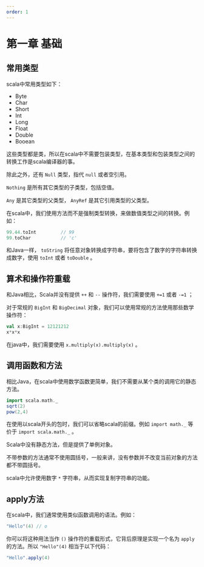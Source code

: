 ```yaml
---
order: 1
---
```


# 第一章 基础

## 常用类型

scala中常用类型如下：

- Byte
- Char
- Short
- Int
- Long
- Float
- Double
- Booean

这些类型都是类，所以在scala中不需要包装类型，在基本类型和包装类型之间的转换工作是scala编译器的事。

除此之外，还有 `Null` 类型，指代 `null` 或者空引用。

`Nothing` 是所有其它类型的子类型，包括空值。

`Any` 是其它类型的父类型， `AnyRef` 是其它引用类型的父类型。

在scala中，我们使用方法而不是强制类型转换，来做数值类型之间的转换。例如：

```scala
99.44.toInt         // 99
99.toChar           // 'c'
```

和Java一样， `toString` 将任意对象转换成字符串，要将包含了数字的字符串转换成数字，使用 `toInt` 或者 `toDouble` 。

## 算术和操作符重载

和Java相比，Scala并没有提供 `++` 和 `--` 操作符，我们需要使用 `+=1` 或者 `-=1` ；

对于常规的 `BigInt` 和 `BigDecimal` 对象，我们可以使用常规的方法使用那些数学操作符：

```scala
val x:BigInt = 12121212
x*x*x
```

在java中，我们需要使用 `x.multiply(x).multiply(x)` 。

## 调用函数和方法

相比Java，在scala中使用数学函数更简单，我们不需要从某个类的调用它的静态方法。

```scala
import scala.math._
sqrt(2)
pow(2,4)
```

在使用以scala开头的包时，我们可以省略scala的前缀。例如 `import math._` 等价于 `import scala.math._` 。

Scala中没有静态方法，但是提供了单例对象。

不带参数的方法通常不使用圆括号，一般来讲，没有参数并不改变当前对象的方法都不带圆括号。

scala中允许使用数字 `*` 字符串，从而实现复制字符串的功能。

## apply方法

在scala中，我们通常使用类似函数调用的语法。例如：

```scala
"Hello"(4) // o
```

你可以将这种用法当作 `()` 操作符的重载形式，它背后原理是实现一个名为 `apply` 的方法。所以 `"Hello"(4)` 相当于以下代码：

```scala
"Hello".apply(4)
```

